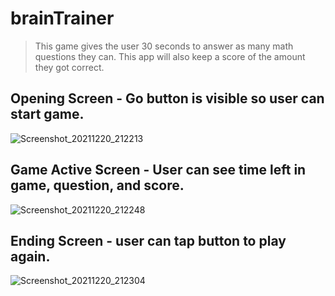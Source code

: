 # brainTrainer
> This game gives the user 30 seconds to answer as many math questions they can. This app will also keep a score of the amount they got correct.

## Opening Screen - Go button is visible so user can start game.
![Screenshot_20211220_212213](https://user-images.githubusercontent.com/54636179/146867028-6a00a917-92be-433b-b353-83a175bca835.png)


## Game Active Screen - User can see time left in game, question, and score.
![Screenshot_20211220_212248](https://user-images.githubusercontent.com/54636179/146867203-273b5d34-9ceb-44e0-af93-61ea8bcdd29b.png)


## Ending Screen - user can tap button to play again.
![Screenshot_20211220_212304](https://user-images.githubusercontent.com/54636179/146867216-35688f5e-dbb4-4be8-8526-46cdebe47303.png)
